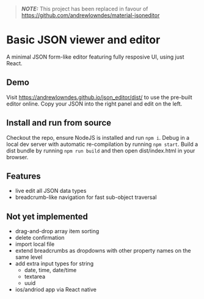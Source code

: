 > **_NOTE:_**  This project has been replaced in favour of https://github.com/andrewlowndes/material-jsoneditor

# Basic JSON viewer and editor
A minimal JSON form-like editor featuring fully resposive UI, using just React.

## Demo
Visit https://andrewlowndes.github.io/json_editor/dist/ to use the pre-built editor online. Copy your JSON into the right panel and edit on the left.

## Install and run from source
Checkout the repo, ensure NodeJS is installed and run `npm i`. Debug in a local dev server with automatic re-compilation by running  `npm start`. Build a dist bundle by running `npm run build` and then open dist/index.html in your browser.

## Features
- live edit all JSON data types
- breadcrumb-like navigation for fast sub-object traversal

## Not yet implemented
- drag-and-drop array item sorting
- delete confirmation
- import local file
- extend breadcrumbs as dropdowns with other property names on the same level
- add extra input types for string
  - date, time, date/time
  - textarea
  - uuid
- ios/andriod app via React native

